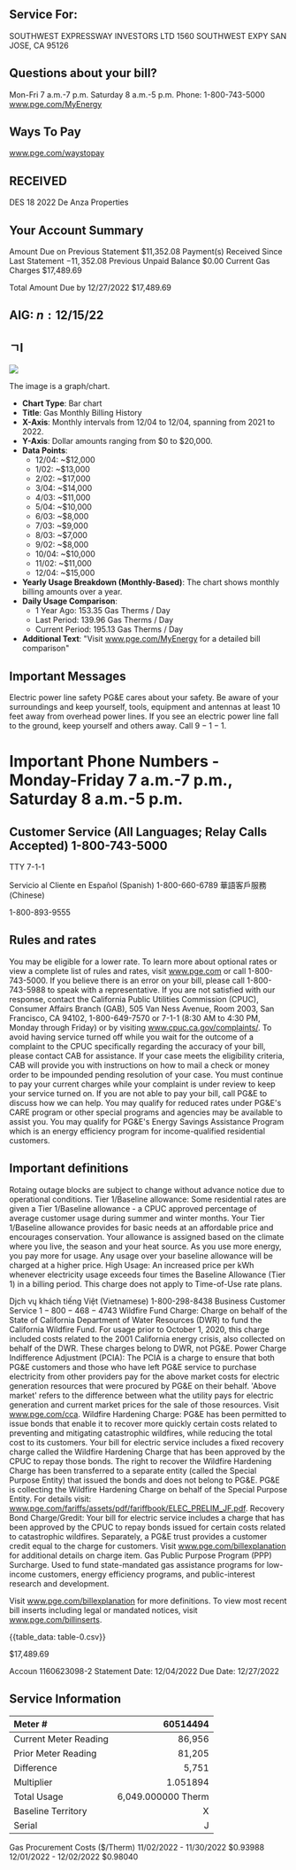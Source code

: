 ## Service For:

SOUTHWEST EXPRESSWAY INVESTORS LTD
1560 SOUTHWEST EXPY
SAN JOSE, CA 95126

## Questions about your bill?

Mon-Fri 7 a.m.-7 p.m.
Saturday 8 a.m.-5 p.m.
Phone: 1-800-743-5000
www.pge.com/MyEnergy

## Ways To Pay

www.pge.com/waystopay

## RECEIVED

DES 18 2022
De Anza Properties

## Your Account Summary

Amount Due on Previous Statement
$11,352.08
Payment(s) Received Since Last Statement
$-11,352.08$
Previous Unpaid Balance
$0.00
Current Gas Charges
$17,489.69

Total Amount Due by 12/27/2022
$17,489.69

## AIG: $n: 12 / 15 / 22$

## ㄱI

![](images/img-0.jpeg)

The image is a graph/chart.

- **Chart Type**: Bar chart
- **Title**: Gas Monthly Billing History
- **X-Axis**: Monthly intervals from 12/04 to 12/04, spanning from 2021 to 2022.
- **Y-Axis**: Dollar amounts ranging from $0 to $20,000.
- **Data Points**: 
  - 12/04: ~$12,000
  - 1/02: ~$13,000
  - 2/02: ~$17,000
  - 3/04: ~$14,000
  - 4/03: ~$11,000
  - 5/04: ~$10,000
  - 6/03: ~$8,000
  - 7/03: ~$9,000
  - 8/03: ~$7,000
  - 9/02: ~$8,000
  - 10/04: ~$10,000
  - 11/02: ~$11,000
  - 12/04: ~$15,000
- **Yearly Usage Breakdown (Monthly-Based)**: The chart shows monthly billing amounts over a year.
- **Daily Usage Comparison**:
  - 1 Year Ago: 153.35 Gas Therms / Day
  - Last Period: 139.96 Gas Therms / Day
  - Current Period: 195.13 Gas Therms / Day
- **Additional Text**: "Visit www.pge.com/MyEnergy for a detailed bill comparison"

## Important Messages

Electric power line safety PG\&E cares about your safety. Be aware of your surroundings and keep yourself, tools, equipment and antennas at least 10 feet away from overhead power lines. If you see an electric power line fall to the ground, keep yourself and others away. Call $9-1-1$.

# Important Phone Numbers - Monday-Friday 7 a.m.-7 p.m., Saturday 8 a.m.-5 p.m. 

## Customer Service (All Languages; Relay Calls Accepted) 1-800-743-5000

TTY 7-1-1

Servicio al Cliente en Español (Spanish) 1-800-660-6789
華語客戶服務 (Chinese)

1-800-893-9555

## Rules and rates

You may be eligible for a lower rate. To learn more about optional rates or view a complete list of rules and rates, visit www.pge.com or call 1-800-743-5000.
If you believe there is an error on your bill, please call 1-800-743-5988 to speak with a representative. If you are not satisfied with our response, contact the California Public Utilities Commission (CPUC), Consumer Affairs Branch (GAB), 505 Van Ness Avenue, Room 2003, San Francisco, CA 94102, 1-800-649-7570 or 7-1-1 (8:30 AM to 4:30 PM, Monday through Friday) or by visiting www.cpuc.ca.gov/complaints/.
To avoid having service turned off while you wait for the outcome of a complaint to the CPUC specifically regarding the accuracy of your bill, please contact CAB for assistance. If your case meets the eligibility criteria, CAB will provide you with instructions on how to mail a check or money order to be impounded pending resolution of your case. You must continue to pay your current charges while your complaint is under review to keep your service turned on.
If you are not able to pay your bill, call PG\&E to discuss how we can help. You may qualify for reduced rates under PG\&E's CARE program or other special programs and agencies may be available to assist you. You may qualify for PG\&E's Energy Savings Assistance Program which is an energy efficiency program for income-qualified residential customers.

## Important definitions

Rotaing outage blocks are subject to change without advance notice due to operational conditions.
Tier 1/Baseline allowance: Some residential rates are given a Tier 1/Baseline allowance - a CPUC approved percentage of average customer usage during summer and winter months. Your Tier 1/Baseline allowance provides for basic needs at an affordable price and encourages conservation. Your allowance is assigned based on the climate where you live, the season and your heat source. As you use more energy, you pay more for usage. Any usage over your baseline allowance will be charged at a higher price.
High Usage: An increased price per kWh whenever electricity usage exceeds four times the Baseline Allowance (Tier 1) in a billing period. This charge does not apply to Time-of-Use rate plans.

Djch vų khách tiếng Việt (Vietnamese) 1-800-298-8438
Business Customer Service
$1-800-468-4743$
Wildfire Fund Charge: Charge on behalf of the State of California Department of Water Resources (DWR) to fund the California Wildfire Fund. For usage prior to October 1, 2020, this charge included costs related to the 2001 California energy crisis, also collected on behalf of the DWR. These charges belong to DWR, not PG\&E.
Power Charge Indifference Adjustment (PCIA): The PCIA is a charge to ensure that both PG\&E customers and those who have left PG\&E service to purchase electricity from other providers pay for the above market costs for electric generation resources that were procured by PG\&E on their behalf. 'Above market' refers to the difference between what the utility pays for electric generation and current market prices for the sale of those resources. Visit www.pge.com/cca.
Wildfire Hardening Charge: PG\&E has been permitted to issue bonds that enable it to recover more quickly certain costs related to preventing and mitigating catastrophic wildfires, while reducing the total cost to its customers. Your bill for electric service includes a fixed recovery charge called the Wildfire Hardening Charge that has been approved by the CPUC to repay those bonds. The right to recover the Wildfire Hardening Charge has been transferred to a separate entity (called the Special Purpose Entity) that issued the bonds and does not belong to PG\&E. PG\&E is collecting the Wildfire Hardening Charge on behalf of the Special Purpose Entity. For details visit: www.pge.com/fariffs/assets/pdf/fariffbook/ELEC_PRELIM_JF.pdf.
Recovery Bond Charge/Gredit: Your bill for electric service includes a charge that has been approved by the CPUC to repay bonds issued for certain costs related to catastrophic wildfires. Separately, a PG\&E trust provides a customer credit equal to the charge for customers. Visit www.pge.com/billexplanation for additional details on charge item.
Gas Public Purpose Program (PPP) Surcharge. Used to fund state-mandated gas assistance programs for low-income customers, energy efficiency programs, and public-interest research and development.

Visit www.pge.com/billexplanation for more definitions. To view most recent bill inserts including legal or mandated notices, visit www.pge.com/billinserts.

{{table_data: table-0.csv}}

\$17,489.69

Accoun
1160623098-2
Statement Date: 12/04/2022
Due Date: 12/27/2022

## Service Information

| Meter \# | 60514494 |
| :-- | --: |
| Current Meter Reading | 86,956 |
| Prior Meter Reading | 81,205 |
| Difference | 5,751 |
| Multiplier | 1.051894 |
| Total Usage | 6,049.000000 Therm |
| Baseline Territory | X |
| Serial | J |

Gas Procurement Costs (\$/Therm)
11/02/2022 - 11/30/2022 \$0.93988
12/01/2022 - 12/02/2022 \$0.98040



